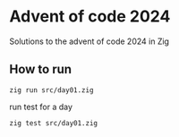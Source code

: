 # Advent of code 2024

Solutions to the advent of code 2024 in Zig  

## How to run

```shell
zig run src/day01.zig
```

run test for a day  

```shell
zig test src/day01.zig
```
